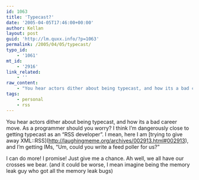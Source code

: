 ```yaml
---
id: 1063
title: 'Typecast?'
date: '2005-04-05T17:46:00+00:00'
author: Kellan
layout: post
guid: 'http://lm.quxx.info/?p=1063'
permalink: /2005/04/05/typecast/
typo_id:
    - '1061'
mt_id:
    - '2916'
link_related:
    - ''
raw_content:
    - "You hear actors dither about being typecast, and how its a bad career move.  As a programmer should you worry?  I think I\\'m dangerously close to getting typecast as an \\\"RSS developer\\\".  I mean, here I am [trying to give away XML::RSS](http://laughingmeme.org/archives/002913.html#002913), and I\\'m getting IMs, \\\"Um, could you write a feed poller for us?\\\"\r\n\r\nI can do more!  I promise!  Just give me a chance.   Ah well, we all have our crosses we bear. (and it could be worse, I mean imagine being the memory leak guy who got all the memory leak bugs)"
tags:
    - personal
    - rss
---
```


You hear actors dither about being typecast, and how its a bad career move. As a programmer should you worry? I think I’m dangerously close to getting typecast as an “RSS developer”. I mean, here I am \[trying to give away XML::RSS\](http://laughingmeme.org/archives/002913.html#002913), and I’m getting IMs, “Um, could you write a feed poller for us?”

I can do more! I promise! Just give me a chance. Ah well, we all have our crosses we bear. (and it could be worse, I mean imagine being the memory leak guy who got all the memory leak bugs)